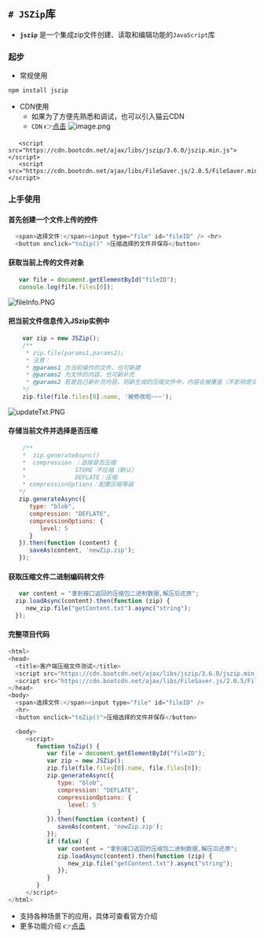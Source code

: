 ## `# JSZip`库
- **`jszip`** 是一个集成zip文件创建、读取和编辑功能的`JavaScript`库
    
###  起步
- 常规使用
```javascript
npm install jszip
```
 - CDN使用
   - 如果为了方便先熟悉和调试，也可以引入猫云CDN
   -  `CDN` 👉[点击](https://www.bootcdn.cn/) ![image.png](https://p9-juejin.byteimg.com/tos-cn-i-k3u1fbpfcp/95c7cc080a954ca1aae8021a13c1aad5~tplv-k3u1fbpfcp-watermark.image)
```
   <script src="https://cdn.bootcdn.net/ajax/libs/jszip/3.6.0/jszip.min.js"></script>
   <script src="https://cdn.bootcdn.net/ajax/libs/FileSaver.js/2.0.5/FileSaver.min.js"></script>
```
###  上手使用
   #### 首先创建一个文件上传的控件
   ```javascript
     <span>选择文件:</span><input type="file" id="fileID" /> <hr>
     <button onclick="toZip()" >压缩选择的文件并保存</button>
   ```
   #### 获取当前上传的文件对象
   ```javascript
      var file = document.getElementById("fileID");
      console.log(file.files[0]);
   ```
  ![fileInfo.PNG](https://p1-juejin.byteimg.com/tos-cn-i-k3u1fbpfcp/45247beffea6478bb550432cb380bcd2~tplv-k3u1fbpfcp-watermark.image)
  #### 把当前文件信息传入JSzip实例中
  ```javascript
      var zip = new JSZip();
      /**
       * zip.file(params1,params2);
       * 注意：
       * @params1 为当前操作的文件，也可新建
       * @params2 为文件的内容，也可新补充 
       * @params2 若是自己新补充内容，则新生成的压缩文件中，内容会被覆盖（不影响原文件）
      */
      zip.file(file.files[0].name, '被修改啦~~~');
  ```
![updateTxt.PNG](https://p1-juejin.byteimg.com/tos-cn-i-k3u1fbpfcp/4774089002d843638acf2d549a889476~tplv-k3u1fbpfcp-watermark.image)
 #### 存储当前文件并选择是否压缩
 ```JavaScript
     /**
     *  zip.generateAsync()
     *  compression ：选择是否压缩 
     *              STORE 不压缩（默认）
     *              DEFLATE：压缩
     * compressionOptions：配置压缩等级
    */
    zip.generateAsync({
       type: "blob",
       compression: "DEFLATE", 
       compressionOptions: {
          level: 5 
       }
    }).then(function (content) {
       saveAs(content, 'newZip.zip');
    });
 ```
 #### 获取压缩文件二进制编码转文件
 ```JavaScript
    var content = "拿到接口返回的压缩包二进制数据,解压后还原";
   zip.loadAsync(content).then(function (zip) {
      new_zip.file("getContent.txt").async("string");
   });
 ```
 #### 完整项目代码
 ```javascript
<html>
<head>
   <title>客户端压缩文件测试</title>
   <script src="https://cdn.bootcdn.net/ajax/libs/jszip/3.6.0/jszip.min.js"></script>
   <script src="https://cdn.bootcdn.net/ajax/libs/FileSaver.js/2.0.5/FileSaver.min.js"></script>
</head>
<body>
   <span>选择文件:</span><input type="file" id="fileID" />
   <hr>
   <button onclick="toZip()">压缩选择的文件并保存</button>

   <body>
      <script>
         function toZip() {
            var file = document.getElementById("fileID");
            var zip = new JSZip();
            zip.file(file.files[0].name, file.files[0]);
            zip.generateAsync({
               type: "blob",
               compression: "DEFLATE", 
               compressionOptions: {
                  level: 5 
               }
            }).then(function (content) {
               saveAs(content, 'newZip.zip');
            });
            if (false) {
               var content = "拿到接口返回的压缩包二进制数据,解压后还原";
               zip.loadAsync(content).then(function (zip) {
                  new_zip.file("getContent.txt").async("string");
               });
            }
         }
      </script>
</html>
 ```
- 支持各种场景下的应用，具体可查看官方介绍     
- 更多功能介绍  👉[点击](https://stuk.github.io/jszip/documentation/examples.html) 
